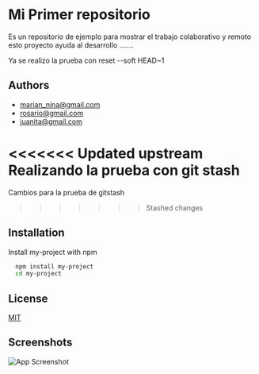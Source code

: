 
# Mi Primer repositorio

Es un repositorio de ejemplo para mostrar el trabajo colaborativo y remoto esto proyecto ayuda al desarrollo .......

Ya se realizo la prueba con reset --soft HEAD~1 
## Authors

- [marian_nina@gmail.com](https://www.github.com/maria)
- [rosario@gmail.com](https://www.github.com/maria)
- [juanita@gmail.com](https://www.github.com/maria)

<<<<<<< Updated upstream
Realizando la prueba con git stash
=======
Cambios para la prueba de gitstash
>>>>>>> Stashed changes

## Installation

Install my-project with npm

```bash
  npm install my-project
  cd my-project
```
    
## License

[MIT](https://choosealicense.com/licenses/mit/)


## Screenshots

![App Screenshot](https://git-scm.com/images/logo@2x.png)

